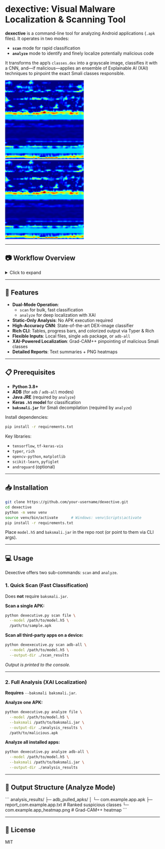 # dexective: Visual Malware Localization & Scanning Tool

**dexective** is a command-line tool for analyzing Android applications (`.apk` files). It operates in two modes:

- **`scan`** mode for rapid classification
- **`analyze`** mode to identify and finely localize potentially malicious code

It transforms the app’s `classes.dex` into a grayscale image, classifies it with a CNN, and—if malicious—applies an ensemble of Explainable AI (XAI) techniques to pinpoint the exact Smali classes responsible.

[![Demo Video](images/heatmap.png)](img/dexective.mp4)
[![Demo Video](images/heatmap.png)](https://www.youtube.com/watch?v=13ysN18IwLA)

---

## 📷 Workflow Overview

<details>
<summary>Click to expand</summary>

1. **DEX → Image**  
   Convert `classes.dex` bytes into a 2D grayscale image.
2. **CNN Classification**  
   Classify the DEX image as **Benign** or **Malicious**. (End of `scan` mode.)
3. **XAI Localization**  
   If malicious, run XAI methods (e.g., Grad-CAM++) to generate heatmaps highlighting suspicious regions.
4. **Heatmap → Smali**  
   Map “hot” pixels back to specific Smali classes for precise localization.  

![Detection Heatmap](images/dex_image.png)  
*Figure: DEX image by Dexective.*

![Detection Heatmap](images/detection_heatmap.png)  
*Figure: Hotspots on the DEX image detected by Dexective.*


</details>

---

## 🚀 Features

- **Dual-Mode Operation**:
  - `scan` for bulk, fast classification
  - `analyze` for deep localization with XAI
- **Static-Only Analysis**: No APK execution required
- **High-Accuracy CNN**: State-of-the-art DEX–image classifier
- **Rich CLI**: Tables, progress bars, and colorized output via Typer & Rich
- **Flexible Inputs**: Local files, single `adb` package, or `adb-all`
- **XAI-Powered Localization**: Grad-CAM++ pinpointing of malicious Smali classes
- **Detailed Reports**: Text summaries + PNG heatmaps

---

## 📋 Prerequisites

- **Python 3.8+**
- **ADB** (for `adb` / `adb-all` modes)
- **Java JRE** (required by `analyze`)
- **Keras `.h5` model** for classification
- **`baksmali.jar`** for Smali decompilation (required by `analyze`)

Install dependencies:

```bash
pip install -r requirements.txt
```

Key libraries:
- `tensorflow`, `tf-keras-vis`
- `typer`, `rich`
- `opencv-python`, `matplotlib`
- `scikit-learn`, `pyfiglet`
- `androguard` (optional)

---

## 📥 Installation

```bash
git clone https://github.com/your-username/dexective.git
cd dexective
python -m venv venv
source venv/bin/activate      # Windows: venv\Scripts\activate
pip install -r requirements.txt
```

Place `model.h5` and `baksmali.jar` in the repo root (or point to them via CLI args).

---

## 💻 Usage

Dexective offers two sub-commands: `scan` and `analyze`.

### 1. Quick Scan (Fast Classification)

Does **not** require `baksmali.jar`.

**Scan a single APK:**

```bash
python dexecutive.py scan file \
  --model /path/to/model.h5 \
  /path/to/sample.apk
```

**Scan all third‑party apps on a device:**

```bash
python dexexecutive.py scan adb-all \
  --model /path/to/model.h5 \
  --output-dir ./scan_results
```

_Output is printed to the console._

---

### 2. Full Analysis (XAI Localization)

**Requires** `--baksmali baksmali.jar`.

**Analyze one APK:**

```bash
python dexecutive.py analyze file \
  --model /path/to/model.h5 \
  --baksmali /path/to/baksmali.jar \
  --output-dir ./analysis_results \
  /path/to/malicious.apk
```

**Analyze all installed apps:**

```bash
python dexecutive.py analyze adb-all \
  --model /path/to/model.h5 \
  --baksmali /path/to/baksmali.jar \
  --output-dir ./analysis_results
```

---

## 📂 Output Structure (Analyze Mode)

\`\`\`
analysis_results/
├─ adb_pulled_apks/
│  └─ com.example.app.apk
├─ report_com.example.app.txt      # Ranked suspicious classes
└─ com.example.app_heatmap.png     # Grad-CAM++ heatmap
\`\`\`

---

## 📖 License

MIT
